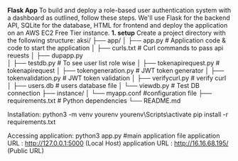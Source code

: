 **Flask App**
To build and deploy a role-based user authentication system with a dashboard as outlined, follow these steps.
We'll use Flask for the backend API, SQLite for the database, HTML for frontend and deploy the application on an AWS EC2 Free Tier instance.
**1. setup**
Create a project directory with the following structure:
aksi/
├── app/
│   ├── app.py                        # Application code & code to start the application
│   ├── curls.txt                     # Curl commands to pass api reuests
│   ├── dupapp.py                     
│   ├── testdb.py                     # To see user list role wise
│   ├── tokenapirequest.py            # tokenapirequest
│   ├── tokengeneration.py            # JWT token generator
│   ├── tokenvalidation.py            # JWT token validation
│   ├── verifycurl.py                 # verify curl
│   ├── users.db                      # users database file
│   └── viewdb.py                     # Test DB connection
├── instance/
│   └── myapp.conf                    #configuration file
├── requirements.txt                    # Python dependencies
└── README.md

Installation:
python3 -m venv yourenv
yourenv\Scripts\activate
pip install -r requirements.txt

Accessing application:
python3 app.py #main application file
application URL : http://127.0.0.1:5000 (Local Host)
application URL : http://16.16.68.195/ (Public URL)




